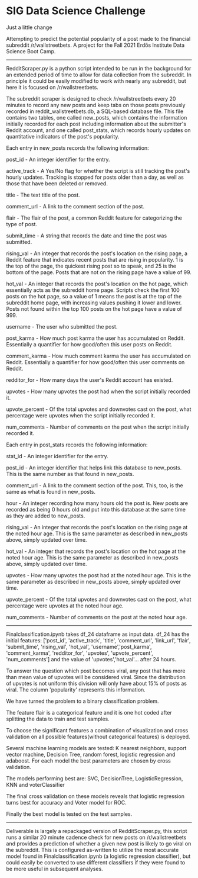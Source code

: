 # SIG Data Science Challenge

Just a little change

Attempting to predict the potential popularity of a post made to the financial subreddit /r/wallstreetbets. A project for the Fall 2021 Erdős Institute Data Science Boot Camp.

------------------------------------------------------------------------------------------------------------------------

RedditScraper.py is a python script intended to be run in the background for an extended period of time to allow for data collection from the subreddit. In principle it could be easily modified to work with nearly any subreddit, but here it is focused on /r/wallstreetbets. 

The subreddit scraper is designed to check /r/wallstreetbets every 20 minutes to record any new posts and keep tabs on those posts previously recorded in reddit_wallstreetbets.db, a SQL-based database file. This file contains two tables, one called new_posts, which contains the information initially recorded for each post including information about the submitter's Reddit account, and one called post_stats, which records hourly updates on quantitative indicators of the post's popularity.

Each entry in new_posts records the following information:

post_id - An integer identifier for the entry.

active_track - A Yes/No flag for whether the script is still tracking the post's hourly updates. Tracking is stopped for posts older than a day, as well as those that have been deleted or removed.

title - The text title of the post.

comment_url - A link to the comment section of the post.

flair - The flair of the post, a common Reddit feature for categorizing the type of post.

submit_time - A string that records the date and time the post was submitted.

rising_val - An integer that records the post's location on the rising page, a Reddit feature that indicates recent posts that are rising in popularity. 1 is the top of the page, the quickest rising post so to speak, and 25 is the bottom of the page. Posts that are not on the rising page have a value of 99.

hot_val - An integer that records the post's location on the hot page, which essentially acts as the subreddit home page. Scripts check the first 100 posts on the hot page, so a value of 1 means the post is at the top of the subreddit home page, with increasing values pushing it lower and lower. Posts not found within the top 100 posts on the hot page have a value of 999.

username - The user who submitted the post.

post_karma - How much post karma the user has accumulated on Reddit. Essentially a quantifier for how good/often this user posts on Reddit.

comment_karma - How much comment karma the user has accumulated on Reddit. Essentially a quantifier for how good/often this user comments on Reddit.

redditor_for - How many days the user's Reddit account has existed.

upvotes - How many upvotes the post had when the script initially recorded it.

upvote_percent - Of the total upvotes and downvotes cast on the post, what percentage were upvotes when the script initially recorded it.

num_comments - Number of comments on the post when the script initially recorded it.


Each entry in post_stats records the following information:

stat_id - An integer identifier for the entry.

post_id - An integer identifier that helps link this database to new_posts. This is the same number as that found in new_posts.

comment_url - A link to the comment section of the post. This, too, is the same as what is found in new_posts.

hour - An integer recording how many hours old the post is. New posts are recorded as being 0 hours old and put into this database at the same time as they are added to new_posts.

rising_val - An integer that records the post's location on the rising page at the noted hour age. This is the same parameter as described in new_posts above, simply updated over time.

hot_val - An integer that records the post's location on the hot page at the noted hour age. This is the same parameter as described in new_posts above, simply updated over time.

upvotes - How many upvotes the post had at the noted hour age. This is the same parameter as described in new_posts above, simply updated over time.

upvote_percent - Of the total upvotes and downvotes cast on the post, what percentage were upvotes at the noted hour age.

num_comments - Number of comments on the post at the noted hour age.

------------------------------------------------------------------------------------------------------------------------

Finalclassification.ipynb takes df_24 dataframe as input data. df_24 has the initial features: ['post_id', 'active_track', 'title', 'comment_url',
'link_url', 'flair', 'submit_time', 'rising_val', 'hot_val', 'username','post_karma', 'comment_karma', 'redditor_for', 'upvotes',
'upvote_percent', 'num_comments'] and the value of 'upvotes','hot_val'... after 24 hours.

To answer the question which post becomes viral, any post that has more than mean value of upvotes will be considered viral. Since the 
distribution of upvotes is not uniform this division will only have about 15% of posts as viral. The column 'popularity' represents
this information.

We have turned the problem to a binary classification problem. 

The feature flair is a categorical feature and it is one hot coded after splitting the data to train and test samples.

To choose the significant features a combination of visualization and cross validation on all possible features(without categorical features)
is deployed. 

Several machine learning models are tested: K nearest neighbors, support vector machine, Decision Tree, random forest,
logistic regression and adaboost. For each model the best parameters are chosen by cross validation.

The models performing best are: SVC, DecisionTree, LogisticRegression, KNN and voterClassifier

The final cross validation on these models reveals that logistic regression turns best for accuracy and Voter model for ROC.

Finally the best model is tested on the test samples.

------------------------------------------------------------------------------------------------------------------------

Deliverable is largely a repackaged version of RedditScraper.py, this script runs a similar 20 minute cadence check for new posts on /r/wallstreetbets and provides a prediction of whether a given new post is likely to go viral on the subreddit. This is configured as-written to utilize the most accurate model found in Finalclassification.ipynb (a logistic regression classifier), but could easily be converted to use different classifiers if they were found to be more useful in subsequent analyses.
